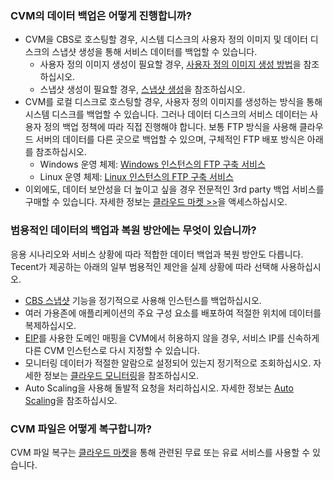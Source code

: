 ### CVM의 데이터 백업은 어떻게 진행합니까?

- CVM을 CBS로 호스팅할 경우, 시스템 디스크의 사용자 정의 이미지 및 데이터 디스크의 스냅샷 생성을 통해 서비스 데이터를 백업할 수 있습니다. 
  - 사용자 정의 이미지 생성이 필요할 경우, [사용자 정의 이미지 생성 방법](https://intl.cloud.tencent.com/document/product/213/4942)을 참조하십시오.
  - 스냅샷 생성이 필요할 경우, [스냅샷 생성](https://intl.cloud.tencent.com/document/product/362/5755)을 참조하십시오.
- CVM를 로컬 디스크로 호스팅할 경우, 사용자 정의 이미지를 생성하는 방식을 통해 시스템 디스크를 백업할 수 있습니다. 그러나 데이터 디스크의 서비스 데이터는 사용자 정의 백업 정책에 따라 직접 진행해야 합니다. 
  보통 FTP 방식을 사용해 클라우드 서버의 데이터를 다른 곳으로 백업할 수 있으며, 구체적인 FTP 배포 방식은 아래를 참조하십시오. 
  - Windows 운영 체제: [Windows 인스턴스의 FTP 구축 서비스](https://cloud.tencent.com/document/product/213/10414)
  - Linux 운영 체제: [Linux 인스턴스의 FTP 구축 서비스](https://intl.cloud.tencent.com/document/product/213/10912) 
- 이외에도, 데이터 보안성을 더 높이고 싶을 경우 전문적인 3rd party 백업 서비스를 구매할 수 있습니다.
자세한 정보는 [클라우드 마켓 >>](https://market.cloud.tencent.com/)을 액세스하십시오.

### 범용적인 데이터의 백업과 복원 방안에는 무엇이 있습니까?

응용 시나리오와 서비스 상황에 따라 적합한 데이터 백업과 복원 방안도 다릅니다. Tecent가 제공하는 아래의 일부 범용적인 제안을 실제 상황에 따라 선택해 사용하십시오.
- [CBS 스냅샷](https://cloud.tencent.com/doc/product/362/5754) 기능을 정기적으로 사용해 인스턴스를 백업하십시오.
- 여러 가용존에 애플리케이션의 주요 구성 요소를 배포하여 적절한 위치에 데이터를 복제하십시오.
- [EIP](https://cloud.tencent.com/doc/product/213/5733)를 사용한 도메인 매핑을 CVM에서 허용하지 않을 경우, 서비스 IP를 신속하게 다른 CVM 인스턴스로 다시 지정할 수 있습니다.
- 모니터링 데이터가 적절한 알람으로 설정되어 있는지 정기적으로 조회하십시오. 자세한 정보는 [클라우드 모니터링](http://cloud.tencent.com/doc/product/248)을 참조하십시오.
- Auto Scaling을 사용해 돌발적 요청을 처리하십시오. 자세한 정보는 [Auto Scaling](https://cloud.tencent.com/doc/product/377)을 참조하십시오.

### CVM 파일은 어떻게 복구합니까?

CVM 파일 복구는 [클라우드 마켓](https://market.cloud.tencent.com/)을 통해 관련된 무료 또는 유료 서비스를 사용할 수 있습니다.
